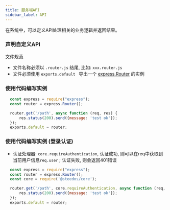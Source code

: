 ```yaml
---
title: 服务端API
sidebar_label: API
---
```

在系统中，可以定义API处理相关的业务逻辑并返回结果。

### 声明自定义API
文件规范
- 文件名称必须以 `.router.js` 结尾, 比如: `xxx.router.js`
- 文件必须使用 `exports.default ` 导出一个 [express.Router](http://expressjs.com/en/4x/api.html#router) 的实例

### 使用代码编写实例
```js
  const express = require("express");
  const router = express.Router();

  router.get('/path', async function (req, res) {
      res.status(200).send({message: 'test ok'});
  });
  exports.default = router;
```

### 使用代码编写实例 (登录认证)
- 认证处理器: `core.requireAuthentication`, 认证成功, 则可以在req中获取到当前用户信息`req.user` ; 认证失败, 则会返回401错误
```js
  const express = require("express");
  const router = express.Router();
  const core = require('@steedos/core');

  router.get('/path', core.requireAuthentication, async function (req, res) {
      res.status(200).send({message: 'test ok'});
  });
  exports.default = router;
```